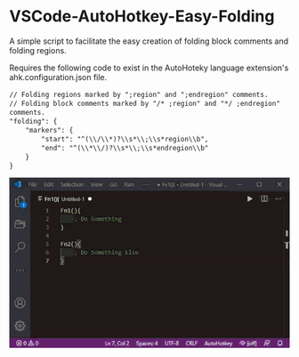 # VSCode-AutoHotkey-Easy-Folding

A simple script to facilitate the easy creation of folding block comments and folding regions.

Requires the following code to exist in the AutoHoteky language extension's ahk.configuration.json file.

    // Folding regions marked by ";region" and ";endregion" comments.
    // Folding block comments marked by "/* ;region" and "*/ ;endregion" comments.
    "folding": {
        "markers": {
            "start": "^(\\/\\*)?\\s*\\;\\s*region\\b",
            "end": "^(\\*\\/)?\\s*\\;\\s*endregion\\b"
        }
    }

![](EasyFolding.gif)
